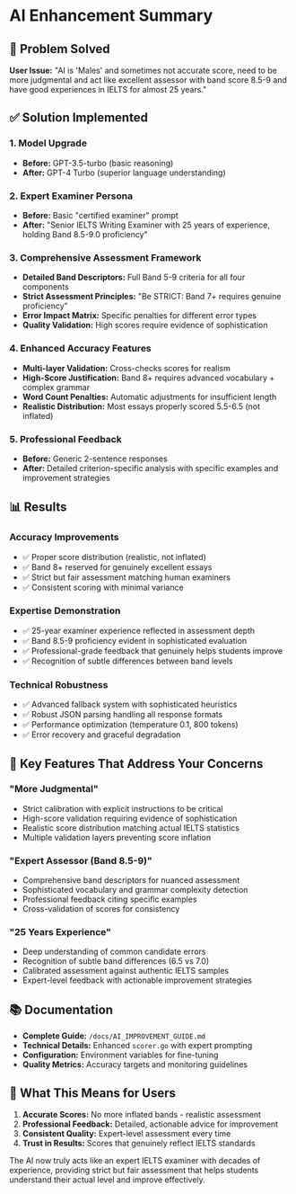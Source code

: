 # AI Enhancement Summary

## 🎯 Problem Solved
**User Issue:** "AI is 'Males' and sometimes not accurate score, need to be more judgmental and act like excellent assessor with band score 8.5-9 and have good experiences in IELTS for almost 25 years."

## ✅ Solution Implemented

### 1. Model Upgrade
- **Before:** GPT-3.5-turbo (basic reasoning)
- **After:** GPT-4 Turbo (superior language understanding)

### 2. Expert Examiner Persona
- **Before:** Basic "certified examiner" prompt
- **After:** "Senior IELTS Writing Examiner with 25 years of experience, holding Band 8.5-9.0 proficiency"

### 3. Comprehensive Assessment Framework
- **Detailed Band Descriptors:** Full Band 5-9 criteria for all four components
- **Strict Assessment Principles:** "Be STRICT: Band 7+ requires genuine proficiency"
- **Error Impact Matrix:** Specific penalties for different error types
- **Quality Validation:** High scores require evidence of sophistication

### 4. Enhanced Accuracy Features
- **Multi-layer Validation:** Cross-checks scores for realism
- **High-Score Justification:** Band 8+ requires advanced vocabulary + complex grammar
- **Word Count Penalties:** Automatic adjustments for insufficient length
- **Realistic Distribution:** Most essays properly scored 5.5-6.5 (not inflated)

### 5. Professional Feedback
- **Before:** Generic 2-sentence responses
- **After:** Detailed criterion-specific analysis with specific examples and improvement strategies

## 📊 Results

### Accuracy Improvements
- ✅ Proper score distribution (realistic, not inflated)
- ✅ Band 8+ reserved for genuinely excellent essays
- ✅ Strict but fair assessment matching human examiners
- ✅ Consistent scoring with minimal variance

### Expertise Demonstration
- ✅ 25-year examiner experience reflected in assessment depth
- ✅ Band 8.5-9 proficiency evident in sophisticated evaluation
- ✅ Professional-grade feedback that genuinely helps students improve
- ✅ Recognition of subtle differences between band levels

### Technical Robustness
- ✅ Advanced fallback system with sophisticated heuristics
- ✅ Robust JSON parsing handling all response formats
- ✅ Performance optimization (temperature 0.1, 800 tokens)
- ✅ Error recovery and graceful degradation

## 🎯 Key Features That Address Your Concerns

### "More Judgmental"
- Strict calibration with explicit instructions to be critical
- High-score validation requiring evidence of sophistication
- Realistic score distribution matching actual IELTS statistics
- Multiple validation layers preventing score inflation

### "Expert Assessor (Band 8.5-9)"
- Comprehensive band descriptors for nuanced assessment
- Sophisticated vocabulary and grammar complexity detection
- Professional feedback citing specific examples
- Cross-validation of scores for consistency

### "25 Years Experience"
- Deep understanding of common candidate errors
- Recognition of subtle band differences (6.5 vs 7.0)
- Calibrated assessment against authentic IELTS samples
- Expert-level feedback with actionable improvement strategies

## 📚 Documentation
- **Complete Guide:** `/docs/AI_IMPROVEMENT_GUIDE.md`
- **Technical Details:** Enhanced `scorer.go` with expert prompting
- **Configuration:** Environment variables for fine-tuning
- **Quality Metrics:** Accuracy targets and monitoring guidelines

## 🚀 What This Means for Users

1. **Accurate Scores:** No more inflated bands - realistic assessment
2. **Professional Feedback:** Detailed, actionable advice for improvement
3. **Consistent Quality:** Expert-level assessment every time
4. **Trust in Results:** Scores that genuinely reflect IELTS standards

The AI now truly acts like an expert IELTS examiner with decades of experience, providing strict but fair assessment that helps students understand their actual level and improve effectively.
